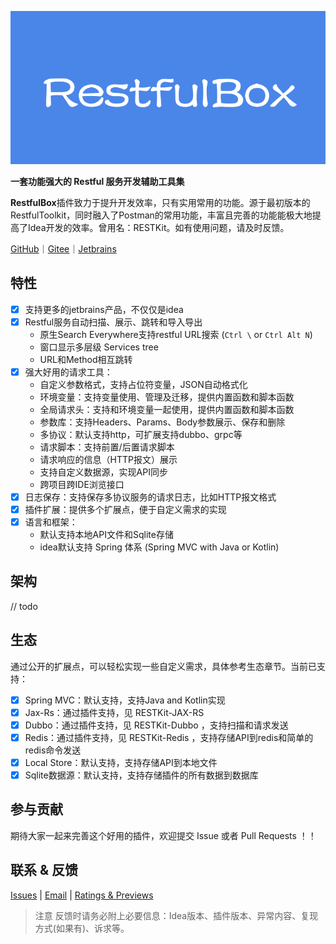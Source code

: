 [![](images/273720423250221.png)](https://github.com/newhoo/RESTKit)

**一套功能强大的 Restful 服务开发辅助工具集**

**RestfulBox**插件致力于提升开发效率，只有实用常用的功能。源于最初版本的RestfulToolkit，同时融入了Postman的常用功能，丰富且完善的功能能极大地提高了Idea开发的效率。曾用名：RESTKit。如有使用问题，请及时反馈。

[GitHub](https://github.com/newhoo/RESTKit)｜[Gitee](https://gitee.com/newhoo/RESTKit)｜[Jetbrains](https://plugins.jetbrains.com/plugin/14723-restkit)

## 特性

- [x] 支持更多的jetbrains产品，不仅仅是idea
- [x] Restful服务自动扫描、展示、跳转和导入导出 
   - 原生Search Everywhere支持restful URL搜索 (`Ctrl \` or `Ctrl Alt N`)
   - 窗口显示多层级 Services tree
   - URL和Method相互跳转
- [x] 强大好用的请求工具： 
   - 自定义参数格式，支持占位符变量，JSON自动格式化
   - 环境变量：支持变量使用、管理及迁移，提供内置函数和脚本函数
   - 全局请求头：支持和环境变量一起使用，提供内置函数和脚本函数
   - 参数库：支持Headers、Params、Body参数展示、保存和删除
   - 多协议：默认支持http，可扩展支持dubbo、grpc等
   - 请求脚本：支持前置/后置请求脚本
   - 请求响应的信息（HTTP报文）展示
   - 支持自定义数据源，实现API同步
   - 跨项目跨IDE浏览接口
- [x] 日志保存：支持保存多协议服务的请求日志，比如HTTP报文格式
- [x] 插件扩展：提供多个扩展点，便于自定义需求的实现
- [x] 语言和框架： 
   - 默认支持本地API文件和Sqlite存储
   - idea默认支持 Spring 体系 (Spring MVC with Java or Kotlin)

## 架构
// todo

## 生态
通过公开的扩展点，可以轻松实现一些自定义需求，具体参考生态章节。当前已支持：
- [x] Spring MVC：默认支持，支持Java and Kotlin实现
- [x] Jax-Rs：通过插件支持，见 RESTKit-JAX-RS
- [x] Dubbo：通过插件支持，见 RESTKit-Dubbo ，支持扫描和请求发送
- [x] Redis：通过插件支持，见 RESTKit-Redis ，支持存储API到redis和简单的redis命令发送
- [x] Local Store：默认支持，支持存储API到本地文件
- [x] Sqlite数据源：默认支持，支持存储插件的所有数据到数据库

## 参与贡献
期待大家一起来完善这个好用的插件，欢迎提交 Issue 或者 Pull Requests ！！

## 联系 & 反馈

[Issues](https://github.com/newhoo/RESTKit/issues) | [Email](mailto:huzunrong@foxmail.com) | [Ratings & Previews](https://plugins.jetbrains.com/plugin/14723-restkit/reviews)

> 注意
反馈时请务必附上必要信息：Idea版本、插件版本、异常内容、复现方式(如果有)、诉求等。

